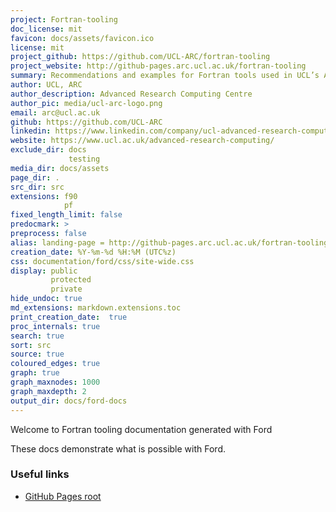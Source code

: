 ```yaml
---
project: Fortran-tooling
doc_license: mit
favicon: docs/assets/favicon.ico
license: mit
project_github: https://github.com/UCL-ARC/fortran-tooling
project_website: http://github-pages.arc.ucl.ac.uk/fortran-tooling
summary: Recommendations and examples for Fortran tools used in UCL’s Advanced Research Computing center
author: UCL, ARC
author_description: Advanced Research Computing Centre
author_pic: media/ucl-arc-logo.png
email: arc@ucl.ac.uk
github: https://github.com/UCL-ARC
linkedin: https://www.linkedin.com/company/ucl-advanced-research-computing-centre/
website: https://www.ucl.ac.uk/advanced-research-computing/
exclude_dir: docs
             testing
media_dir: docs/assets
page_dir: .
src_dir: src
extensions: f90
            pf
fixed_length_limit: false
predocmark: >
preprocess: false
alias: landing-page = http://github-pages.arc.ucl.ac.uk/fortran-tooling
creation_date: %Y-%m-%d %H:%M (UTC%z)
css: documentation/ford/css/site-wide.css
display: public
         protected
         private
hide_undoc: true
md_extensions: markdown.extensions.toc
print_creation_date:  true
proc_internals: true
search: true
sort: src
source: true
coloured_edges: true
graph: true
graph_maxnodes: 1000
graph_maxdepth: 2
output_dir: docs/ford-docs
---
```


Welcome to Fortran tooling documentation generated with Ford

These docs demonstrate what is possible with Ford.

### Useful links

- [GitHub Pages root](|landing-page|)
<!-- - [Doxygen generated documentation]() -->
